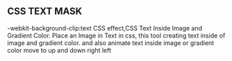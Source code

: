 ## CSS TEXT MASK 

-webkit-background-clip:text CSS effect,CSS Text Inside Image and Gradient Color. Place an Image in Text in css, this tool creating text inside of image and gradient color. and also animate text inside image or gradient color move to up and down right left
